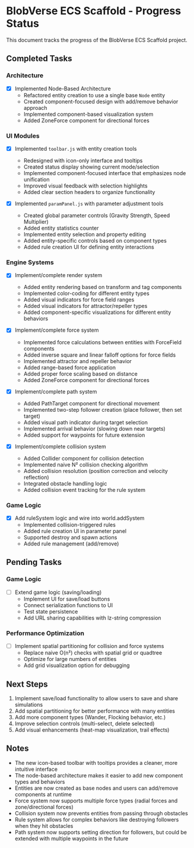 # BlobVerse ECS Scaffold - Progress Status

This document tracks the progress of the BlobVerse ECS Scaffold project.

## Completed Tasks

### Architecture

- [x] Implemented Node-Based Architecture
  - Refactored entity creation to use a single base `Node` entity
  - Created component-focused design with add/remove behavior approach
  - Implemented component-based visualization system
  - Added ZoneForce component for directional forces

### UI Modules

- [x] Implemented `toolbar.js` with entity creation tools

  - Redesigned with icon-only interface and tooltips
  - Created status display showing current mode/selection
  - Implemented component-focused interface that emphasizes node unification
  - Improved visual feedback with selection highlights
  - Added clear section headers to organize functionality

- [x] Implemented `paramPanel.js` with parameter adjustment tools
  - Created global parameter controls (Gravity Strength, Speed Multiplier)
  - Added entity statistics counter
  - Implemented entity selection and property editing
  - Added entity-specific controls based on component types
  - Added rule creation UI for defining entity interactions

### Engine Systems

- [x] Implement/complete render system

  - Added entity rendering based on transform and tag components
  - Implemented color-coding for different entity types
  - Added visual indicators for force field ranges
  - Added visual indicators for attractor/repeller types
  - Added component-specific visualizations for different entity behaviors

- [x] Implement/complete force system

  - Implemented force calculations between entities with ForceField components
  - Added inverse square and linear falloff options for force fields
  - Implemented attractor and repeller behavior
  - Added range-based force application
  - Added proper force scaling based on distance
  - Added ZoneForce component for directional forces

- [x] Implement/complete path system

  - Added PathTarget component for directional movement
  - Implemented two-step follower creation (place follower, then set target)
  - Added visual path indicator during target selection
  - Implemented arrival behavior (slowing down near targets)
  - Added support for waypoints for future extension

- [x] Implement/complete collision system
  - Added Collider component for collision detection
  - Implemented naive N² collision checking algorithm
  - Added collision resolution (position correction and velocity reflection)
  - Integrated obstacle handling logic
  - Added collision event tracking for the rule system

### Game Logic

- [x] Add ruleSystem logic and wire into world.addSystem
  - Implemented collision-triggered rules
  - Added rule creation UI in parameter panel
  - Supported destroy and spawn actions
  - Added rule management (add/remove)

## Pending Tasks

### Game Logic

- [ ] Extend game logic (saving/loading)
  - Implement UI for save/load buttons
  - Connect serialization functions to UI
  - Test state persistence
  - Add URL sharing capabilities with lz-string compression

### Performance Optimization

- [ ] Implement spatial partitioning for collision and force systems
  - Replace naive O(n²) checks with spatial grid or quadtree
  - Optimize for large numbers of entities
  - Add grid visualization option for debugging

## Next Steps

1. Implement save/load functionality to allow users to save and share simulations
2. Add spatial partitioning for better performance with many entities
3. Add more component types (Wander, Flocking behavior, etc.)
4. Improve selection controls (multi-select, delete selected)
5. Add visual enhancements (heat-map visualization, trail effects)

## Notes

- The new icon-based toolbar with tooltips provides a cleaner, more intuitive interface
- The node-based architecture makes it easier to add new component types and behaviors
- Entities are now created as base nodes and users can add/remove components at runtime
- Force system now supports multiple force types (radial forces and zone/directional forces)
- Collision system now prevents entities from passing through obstacles
- Rule system allows for complex behaviors like destroying followers when they hit obstacles
- Path system now supports setting direction for followers, but could be extended with multiple waypoints in the future
